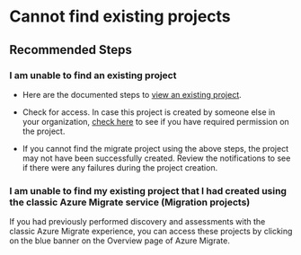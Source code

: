 <properties
  pagetitle="Cannot find existing projects"
  service="microsoft.migrate"
  resource="migrateprojects"
  ms.author="snehaa,panshar,deseelam"
  selfhelptype="Generic"
  supporttopicids="32678719"
  resourcetags=""
  productpesids="16348"
  cloudenvironments="public,fairfax,usnat,ussec"
  articleid="azure-migrate-existing-projects"
  ownershipid="Compute_AzureMigrate" />
# Cannot find existing projects

## **Recommended Steps**


### **I am unable to find an existing project**

* Here are the documented steps to [view an existing project](https://docs.microsoft.com/azure/migrate/create-manage-projects#find-a-project). 

* Check for access. In case this project is created by someone else in your organization, [check here](https://docs.microsoft.com/azure/role-based-access-control/check-access) to see if you have required permission on the project.

* If you cannot find the migrate project using the above steps, the project may not have been successfully created. Review the notifications to see if there were any failures during the project creation. 

### **I am unable to find my existing project that I had created using the classic Azure Migrate service (Migration projects)** 

If you had previously performed discovery and assessments with the classic Azure Migrate experience, you can access these projects by clicking on the blue banner on the Overview page of Azure Migrate.
